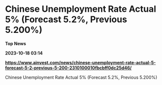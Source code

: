 # Chinese Unemployment Rate Actual 5% (Forecast 5.2%, Previous 5.200%)
**Top News**

**2023-10-18 03:14**

**https://www.ainvest.com/news/chinese-unemployment-rate-actual-5-forecast-5-2-previous-5-200-2310100010fbcbff0dc25d46/**

Chinese Unemployment Rate Actual 5% (Forecast 5.2%, Previous 5.200%)